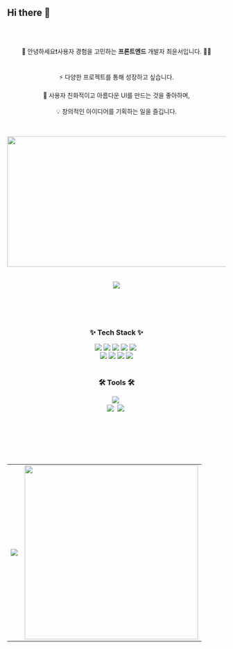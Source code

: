 ## Hi there 👋

<!--
**cj2174/cj2174** is a ✨ _special_ ✨ repository because its `README.md` (this file) appears on your GitHub profile.

Here are some ideas to get you started:

- 🔭 I’m currently working on ...
- 🌱 I’m currently learning ...
- 👯 I’m looking to collaborate on ...
- 🤔 I’m looking for help with ...
- 💬 Ask me about ...
- 📫 How to reach me: ...
- 😄 Pronouns: ...
- ⚡ Fun fact: ...
-->
<br />


<br />
<p align="center">
  🚀 안녕하세요❗사용자 경험을 고민하는 <b>프론트엔드</b> 개발자 최윤서입니다. 👩‍🚀  
  <br />  
  <br />
  <br />
  ⚡ 다양한 프로젝트를 통해 성장하고 싶습니다.  
  <br />  
  <br />
  🎨 사용자 친화적이고 아름다운 UI를 만드는 것을 좋아하며,  
  <br />
  <br />
  💡 창의적인 아이디어를 기획하는 일을 즐깁니다.  
</p>
<br />  
<br />
<div align="center">
  <a href="https://github.com/devxb/gitanimals">
    <img
      src="https://render.gitanimals.org/farms/cj2174"
      width="600"
      height="300"
    />
  </a>
</div>
<br />  
<br />
<div align="center">
  <a href="https://hits.seeyoufarm.com">
    <img src="https://hits.seeyoufarm.com/api/count/incr/badge.svg?url=https%3A%2F%2Fgithub.com%2Fcj2174%2Fhit-counter&count_bg=%23C3DCF6&title_bg=%23129EEC&icon=&icon_color=%23E7E7E7&title=hits&edge_flat=false"/>
  </a>
</div>
<br />
<br />
<br />
<br />  

<h3 align="center">✨ Tech Stack ✨</h3>
<div align=center> 
  <img src="https://img.shields.io/badge/html5-E34F26?style=for-the-badge&logo=html5&logoColor=white"> 
  <img src="https://img.shields.io/badge/css-1572B6?style=for-the-badge&logo=css3&logoColor=white"> 
  <img src="https://img.shields.io/badge/javascript-F7DF1E?style=for-the-badge&logo=javascript&logoColor=black"> 
  <img src="https://img.shields.io/badge/jquery-0769AD?style=for-the-badge&logo=jquery&logoColor=white">
  <img src="https://img.shields.io/badge/typescript-007ACC.svg?style=for-the-badge&logo=typescript&logoColor=white" />&nbsp
  <br>
  <img src="https://img.shields.io/badge/python-3776AB?style=for-the-badge&logo=python&logoColor=white"> 
  <img src="https://img.shields.io/badge/react-61DAFB?style=for-the-badge&logo=react&logoColor=black"> 
  <img src="https://img.shields.io/badge/django-092E20?style=for-the-badge&logo=django&logoColor=white">
  <img src="https://img.shields.io/badge/bootstrap-7952B3?style=for-the-badge&logo=bootstrap&logoColor=white">
  <br>
  <br>
  <h3 align="center">🛠 Tools 🛠</h3>
<img src="https://img.shields.io/badge/figma-F24E1E.svg?style=for-the-badge&logo=figma&logoColor=white" />&nbsp
<br>
    <img src="https://img.shields.io/badge/github-181717.svg?style=for-the-badge&logo=github&logoColor=white" />&nbsp
  <img src="https://img.shields.io/badge/Notion-F3F3F3.svg?style=for-the-badge&logo=notion&logoColor=black" />&nbsp
  <br />
  <br />

<br />
<br />
<br />
<br />  
<br />
 
<div align="center">
  <table>
    <tr>
      <td>
        <!-- GitHub Stats -->
        <img src="https://github-readme-stats.vercel.app/api?username=cj2174&show_icons=true&theme=dracula" 
        />
      </td>
      <td>
        <!-- GitHub Top Languages -->
        <a href="https://github.com/cj2174/cj2174">
          <img
            src="https://github-readme-stats.vercel.app/api/top-langs/?username=cj2174&langs_count=10&layout=compact&theme=white"
            width="400"
          />
        </a>
      </td>
    </tr>
   
  </table>
</div>


